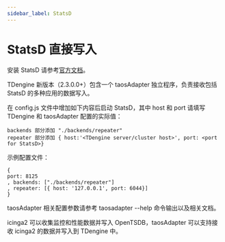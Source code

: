 ```yaml
---
sidebar_label: StatsD
---
```


# StatsD 直接写入

安装 StatsD
请参考[官方文档](https://github.com/statsd/statsd)。

TDengine 新版本（2.3.0.0+）包含一个 taosAdapter 独立程序，负责接收包括 StatsD 的多种应用的数据写入。

在 config.js 文件中增加如下内容后启动 StatsD，其中 host 和 port 请填写 TDengine 和 taosAdapter 配置的实际值：

```
backends 部分添加 "./backends/repeater"
repeater 部分添加 { host:'<TDengine server/cluster host>', port: <port for StatsD>}
```

示例配置文件：

```
{
port: 8125
, backends: ["./backends/repeater"]
, repeater: [{ host: '127.0.0.1', port: 6044}]
}
```

taosAdapter 相关配置参数请参考 taosadapter --help 命令输出以及相关文档。

icinga2 可以收集监控和性能数据并写入 OpenTSDB，taosAdapter 可以支持接收 icinga2 的数据并写入到 TDengine 中。
